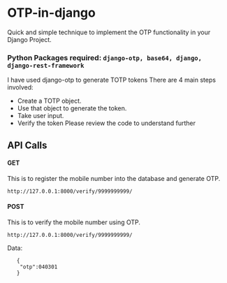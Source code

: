 # OTP-in-django
Quick and simple technique to implement the OTP functionality in your Django Project.

### Python Packages required: ```django-otp, base64, django, django-rest-framework```

I have used django-otp to generate TOTP tokens 
There are 4 main steps involved:
- Create a TOTP object.
- Use that object to generate the token.
- Take user input.
- Verify the token
Please review  the code to understand further

## API Calls

#### GET 
This is to register the mobile number into the database and generate OTP.

```http://127.0.0.1:8000/verify/9999999999/```

#### POST
This is to verify the mobile number using OTP.

```http://127.0.0.1:8000/verify/9999999999/```

Data: 
```
   {
    "otp":040301
   }
```
